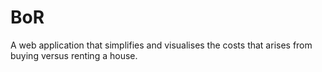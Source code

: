 # BoR
A web application that simplifies and visualises the costs that arises from buying versus renting a house.
